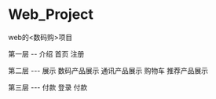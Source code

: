 # Web_Project
web的<数码购>项目

第一层   --   介绍
首页
注册 


第二层     ---  展示
数码产品展示 通讯产品展示
购物车    推荐产品展示


第三层    ---   付款
登录
付款  
 


